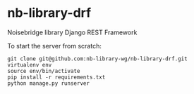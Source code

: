 # nb-library-drf

Noisebridge library Django REST Framework

To start the server from scratch:

```
git clone git@github.com:nb-library-wg/nb-library-drf.git
virtualenv env
source env/bin/activate
pip install -r requirements.txt
python manage.py runserver
```
